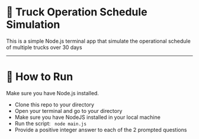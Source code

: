 # 🚚 Truck Operation Schedule Simulation

This is a simple Node.js terminal app that simulate the operational schedule of multiple trucks over 30 days

---



# 🚀 How to Run

Make sure you have Node.js installed.

- Clone this repo to your directory
- Open your terminal and go to your directory
- Make sure you have NodeJS installed in your local machine
- Run the script: ``` node main.js```
- Provide a positive integer answer to each of the 2 prompted questions 
